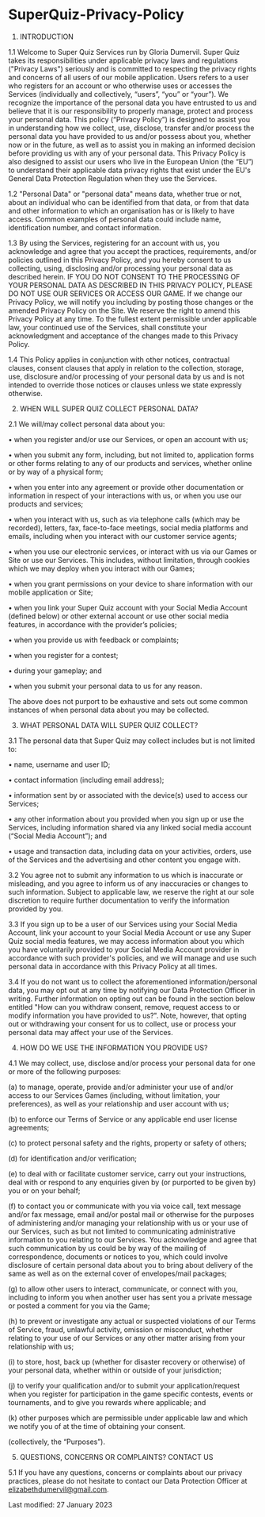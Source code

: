 # SuperQuiz-Privacy-Policy
1. INTRODUCTION

1.1 Welcome to Super Quiz Services run by Gloria Dumervil. Super Quiz takes its responsibilities under applicable privacy laws and regulations ("Privacy Laws") seriously and is committed to respecting the privacy rights and concerns of all users of our mobile application. Users refers to a user who registers for an account or who otherwise uses or accesses the Services (individually and collectively, “users”, “you” or “your”). We recognize the importance of the personal data you have entrusted to us and believe that it is our responsibility to properly manage, protect and process your personal data. This policy (“Privacy Policy”) is designed to assist you in understanding how we collect, use, disclose, transfer and/or process the personal data you have provided to us and/or possess about you, whether now or in the future, as well as to assist you in making an informed decision before providing us with any of your personal data. This Privacy Policy is also designed to assist our users who live in the European Union (the “EU”) to understand their applicable data privacy rights that exist under the EU's General Data Protection Regulation when they use the Services. 

1.2 "Personal Data" or "personal data" means data, whether true or not, about an individual who can be identified from that data, or from that data and other information to which an organisation has or is likely to have access. Common examples of personal data could include name, identification number, and contact information.

 

1.3 By using the Services, registering for an account with us, you acknowledge and agree that you accept the practices, requirements, and/or policies outlined in this Privacy Policy, and you hereby consent to us collecting, using, disclosing and/or processing your personal data as described herein. IF YOU DO NOT CONSENT TO THE PROCESSING OF YOUR PERSONAL DATA AS DESCRIBED IN THIS PRIVACY POLICY, PLEASE DO NOT USE OUR SERVICES OR ACCESS OUR GAME. If we change our Privacy Policy, we will notify you including by posting those changes or the amended Privacy Policy on the Site. We reserve the right to amend this Privacy Policy at any time. To the fullest extent permissible under applicable law, your continued use of the Services, shall constitute your acknowledgment and acceptance of the changes made to this Privacy Policy.

 

1.4 This Policy applies in conjunction with other notices, contractual clauses, consent clauses that apply in relation to the collection, storage, use, disclosure and/or processing of your personal data by us and is not intended to override those notices or clauses unless we state expressly otherwise.

 

 

2. WHEN WILL SUPER QUIZ COLLECT PERSONAL DATA?

2.1 We will/may collect personal data about you: 

• when you register and/or use our Services, or open an account with us; 

• when you submit any form, including, but not limited to, application forms or other forms relating to any of our products and services, whether online or by way of a physical form;

• when you enter into any agreement or provide other documentation or information in respect of your interactions with us, or when you use our products and services;

• when you interact with us, such as via telephone calls (which may be recorded), letters, fax, face-to-face meetings, social media platforms and emails, including when you interact with our customer service agents; 

• when you use our electronic services, or interact with us via our Games or Site or use our Services. This includes, without limitation, through cookies which we may deploy when you interact with our Games;

• when you grant permissions on your device to share information with our mobile application or Site;

• when you link your Super Quiz account with your Social Media Account (defined below) or other external account or use other social media features, in accordance with the provider’s policies;

• when you provide us with feedback or complaints;

• when you register for a contest;

• during your gameplay; and

• when you submit your personal data to us for any reason. 

 

The above does not purport to be exhaustive and sets out some common instances of when personal data about you may be collected.

 

 

3. WHAT PERSONAL DATA WILL SUPER QUIZ COLLECT?

3.1 The personal data that Super Quiz may collect includes but is not limited to:

• name, username and user ID;

• contact information (including email address);

• information sent by or associated with the device(s) used to access our Services;

• any other information about you provided when you sign up or use the Services, including information shared via any linked social media account (“Social Media Account”); and

• usage and transaction data, including data on your activities, orders, use of the Services and the advertising and other content you engage with.

 

3.2 You agree not to submit any information to us which is inaccurate or misleading, and you agree to inform us of any inaccuracies or changes to such information. Subject to applicable law, we reserve the right at our sole discretion to require further documentation to verify the information provided by you.

 

3.3 If you sign up to be a user of our Services using your Social Media Account, link your account to your Social Media Account or use any Super Quiz social media features, we may access information about you which you have voluntarily provided to your Social Media Account provider in accordance with such provider's policies, and we will manage and use such personal data in accordance with this Privacy Policy at all times. 

 

3.4 If you do not want us to collect the aforementioned information/personal data, you may opt out at any time by notifying our Data Protection Officer in writing. Further information on opting out can be found in the section below entitled "How can you withdraw consent, remove, request access to or modify information you have provided to us?". Note, however, that opting out or withdrawing your consent for us to collect, use or process your personal data may affect your use of the Services.

 

 

4. HOW DO WE USE THE INFORMATION YOU PROVIDE US?

4.1 We may collect, use, disclose and/or process your personal data for one or more of the following purposes:

(a) to manage, operate, provide and/or administer your use of and/or access to our Services Games (including, without limitation, your preferences), as well as your relationship and user account with us;

 
(b) to enforce our Terms of Service or any applicable end user license agreements;

(c) to protect personal safety and the rights, property or safety of others;

(d) for identification and/or verification;

(e) to deal with or facilitate customer service, carry out your instructions, deal with or respond to any enquiries given by (or purported to be given by) you or on your behalf;

(f) to contact you or communicate with you via voice call, text message and/or fax message, email and/or postal mail or otherwise for the purposes of administering and/or managing your relationship with us or your use of our Services, such as but not limited to communicating administrative information to you relating to our Services. You acknowledge and agree that such communication by us could be by way of the mailing of correspondence, documents or notices to you, which could involve disclosure of certain personal data about you to bring about delivery of the same as well as on the external cover of envelopes/mail packages; 

(g) to allow other users to interact, communicate, or connect with you, including to inform you when another user has sent you a private message or posted a comment for you via the Game;

(h) to prevent or investigate any actual or suspected violations of our Terms of Service, fraud, unlawful activity, omission or misconduct, whether relating to your use of our Services or any other matter arising from your relationship with us;

(i) to store, host, back up (whether for disaster recovery or otherwise) of your personal data, whether within or outside of your jurisdiction;


(j) to verify your qualification and/or to submit your application/request when you register for participation in the game specific contests, events or tournaments, and to give you rewards where applicable; and

(k) other purposes which are permissible under applicable law and which we notify you of at the time of obtaining your consent.

(collectively, the “Purposes”).

 

5. QUESTIONS, CONCERNS OR COMPLAINTS? CONTACT US

5.1 If you have any questions, concerns or complaints about our privacy practices, please do not hesitate to contact our Data Protection Officer at elizabethdumervil@gmail.com.

 

Last modified: 27 January 2023


